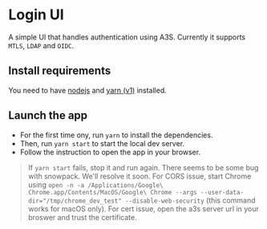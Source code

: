 # Login UI

A simple UI that handles authentication using A3S. Currently it supports `MTLS`, `LDAP` and `OIDC`.

## Install requirements

You need to have [nodejs](https://nodejs.org/) and [yarn (v1)](https://yarnpkg.com/getting-started/install) installed.

## Launch the app

- For the first time ony, run `yarn` to install the dependencies.
- Then, run `yarn start` to start the local dev server.
- Follow the instruction to open the app in your browser.

> If `yarn start` fails, stop it and run again. There seems to be some bug with snowpack. We'll resolve it soon.
> For CORS issue, start Chrome using `open -n -a /Applications/Google\ Chrome.app/Contents/MacOS/Google\ Chrome --args --user-data-dir="/tmp/chrome_dev_test" --disable-web-security` (this command works for macOS only).
> For cert issue, open the a3s server url in your broswer and trust the certificate.
